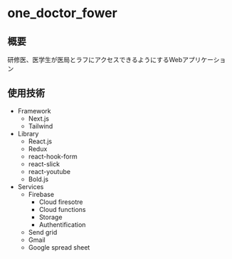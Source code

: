 # one_doctor_fower
## 概要
  研修医、医学生が医局とラフにアクセスできるようにするWebアプリケーション
## 使用技術
  - Framework
    - Next.js
    - Tailwind
  - Library
    - React.js 
    - Redux
    - react-hook-form
    - react-slick
    - react-youtube
    - Bold.js
  - Services
    - Firebase
      - Cloud firesotre
      - Cloud functions
      - Storage
      - Authentification
    - Send grid
    - Gmail
    - Google spread sheet
